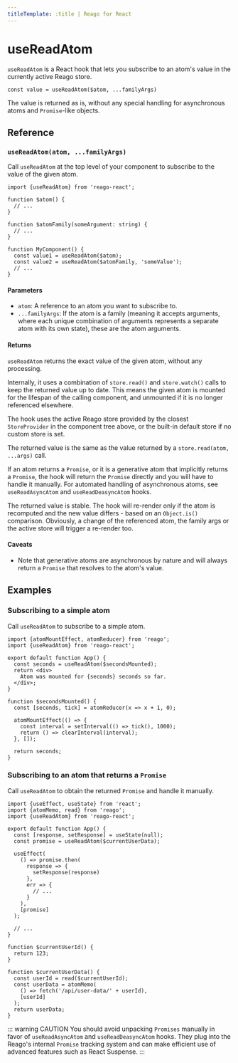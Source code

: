 ```yaml
---
titleTemplate: :title | Reago for React
---
```


# useReadAtom

`useReadAtom` is a React hook that lets you subscribe to an atom's value in the currently active Reago store.

```tsx
const value = useReadAtom($atom, ...familyArgs)
```

The value is returned as is, without any special handling for asynchronous atoms and `Promise`-like objects.


## Reference

### `useReadAtom(atom, ...familyArgs)`

Call `useReadAtom` at the top level of your component to subscribe to the value of the given
atom.


```tsx
import {useReadAtom} from 'reago-react';

function $atom() {
  // ...
}

function $atomFamily(someArgument: string) {
  // ...
}

function MyComponent() {
  const value1 = useReadAtom($atom);
  const value2 = useReadAtom($atomFamily, 'someValue');
  // ...
}
```

#### Parameters

* `atom`: A reference to an atom you want to subscribe to.
* `...familyArgs`: If the atom is a family (meaning it accepts arguments, where each unique combination of
  arguments represents a separate atom with its own state), these are the atom arguments.

#### Returns

`useReadAtom` returns the exact value of the given atom, without any processing.

Internally, it uses a combination of `store.read()` and `store.watch()` calls to keep the returned value up
to date. This means the given atom is mounted for the lifespan of the calling component, and unmounted if
it is no longer referenced elsewhere.

The hook uses the active Reago store provided by the closest `StoreProvider` in the component tree above, or the
built-in default store if no custom store is set.

The returned value is the same as the value returned by a `store.read(atom, ...args)` call.

If an atom returns a `Promise`, or it is a generative atom that implicitly returns a `Promise`, the hook will
return the `Promise` directly and you will have to handle it manually. For automated handling of asynchronous
atoms, see `useReadAsyncAtom` and `useReadDeasyncAtom` hooks.

The returned value is stable. The hook will re-render only if the atom is recomputed and the new value
differs - based on an `Object.is()` comparison. Obviously, a change of the referenced atom, the family args or
the active store will trigger a re-render too.

#### Caveats

* Note that generative atoms are asynchronous by nature and will always return a `Promise` that resolves
  to the atom's value.


## Examples

### Subscribing to a simple atom

Call `useReadAtom` to subscribe to a simple atom.

```tsx
import {atomMountEffect, atomReducer} from 'reago';
import {useReadAtom} from 'reago-react';

export default function App() {
  const seconds = useReadAtom($secondsMounted);
  return <div>
    Atom was mounted for {seconds} seconds so far.
  </div>;
}

function $secondsMounted() {
  const [seconds, tick] = atomReducer(x => x + 1, 0);

  atomMountEffect(() => {
    const interval = setInterval(() => tick(), 1000);
    return () => clearInterval(interval);
  }, []);

  return seconds;
}
```

### Subscribing to an atom that returns a `Promise`

Call `useReadAtom` to obtain the returned `Promise` and handle it manually.

```tsx
import {useEffect, useState} from 'react';
import {atomMemo, read} from 'reago';
import {useReadAtom} from 'reago-react';

export default function App() {
  const [response, setResponse] = useState(null);
  const promise = useReadAtom($currentUserData);

  useEffect(
    () => promise.then(
      response => {
        setResponse(response)
      },
      err => {
        // ...
      }
    ),
    [promise]
  );

  // ...
}

function $currentUserId() {
  return 123;
}

function $currentUserData() {
  const userId = read($currentUserId);
  const userData = atomMemo(
    () => fetch('/api/user-data/' + userId),
    [userId]
  );
  return userData;
}
```

::: warning CAUTION
You should avoid unpacking `Promises` manually in favor of `useReadAsyncAtom` and `useReadDeasyncAtom` hooks.
They plug into the Reago's internal `Promise` tracking system and can make efficient use of advanced features
such as React Suspense.
:::
